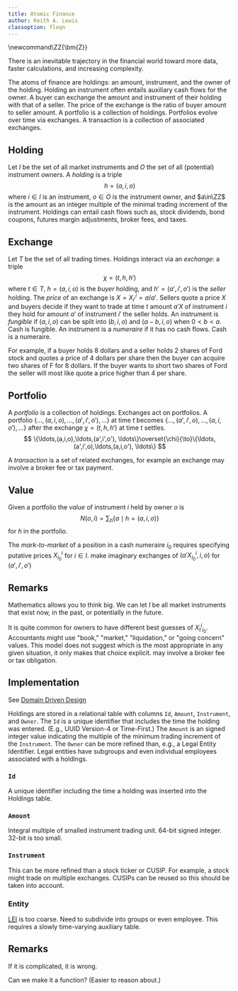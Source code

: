 ```yaml
---
title: Atomic Finance
author: Keith A. Lewis
classoption: fleqn
---
```

\newcommand\ZZ{\bm{Z}}

There is an inevitable trajectory in the financial world toward more data,
faster calculations, and increasing complexity.

The atoms of finance are holdings: an amount, instrument, and the owner of the holding.
Holding an instrument often entails auxiliary cash flows for the owner.
A buyer can exchange the amount and instrument of their holding with that of a seller. 
The price of the exchange is the ratio of buyer amount to seller amount.
A portfolio is a collection of holdings. Portfolios evolve over time via exchanges.
A transaction is a collection of associated exchanges.

## Holding

Let $I$ be the set of all market instruments and $O$ the set of all
(potential) instrument owners.  A _holding_ is a triple
$$
	h = (a, i, o)
$$
where $i\in I$ is an instrument, $o\in O$ is the instrument owner, and
$a\in\ZZ$ is the amount as an integer multiple of the minimal trading
increment of the instrument.  Holdings can entail cash flows such as,
stock dividends, bond coupons,
futures margin adjustments, broker fees, and taxes.

## Exchange

Let $T$ be the set of all trading times.  Holdings interact via an
_exchange_: a triple 
$$
	\chi = (t, h, h')
$$
where $t\in T$, $h = (a,i,o)$
is the _buyer_ holding, and $h'=(a',i',o')$ is the _seller_ holding. The
_price_ of an exchange is $X = X_{i'}^i = a/a'$.  Sellers quote a price $X$ and
buyers decide if they want to trade at time $t$ amount $a'X$ of instrument
$i$ they hold for amount $a'$ of instrument $i'$ the seller holds.
An instrument is _fungible_ if $(a, i, o)$ can be split into
$(b, i, o)$ and $(a - b, i, o)$ when $0 < b < a$. Cash is fungible.
An instrument is a _numeraire_ if it has no cash flows. Cash is a numeraire.

For example, if a buyer holds 8 dollars and a seller holds 2 shares of
Ford stock and quotes a price of 4 dollars per share then the buyer can
acquire two shares of F for $8$ dollars. If the buyer wants to short two
shares of Ford the seller will most like quote a price higher than $4$
per share.

## Portfolio

A _portfolio_ is a collection of holdings. Exchanges act on portfolios.
A portfolio ${\{\ldots,(a,i,o),\ldots,(a',i',o'), \ldots\}}$ at time $t$
becomes ${\{\ldots,(a',i',o),\ldots,(a,i,o'), \ldots\}}$ after the exchange
$\chi = (t,h,h')$ at time $t$ settles.
$$
	\{\ldots,(a,i,o),\ldots,(a',i',o'), \ldots\}\overset{\chi}{\to}\{\ldots,(a',i',o),\ldots,(a,i,o'), \ldots\}
$$

A _transaction_ is a set of related exchanges, for example an exchange
may involve a broker fee or tax payment.

## Value

Given a portfolio the _value_ of instrument $i$ held by owner $o$ is
$$
	N(o, i) = \sum_h \{a\mid h = (a, i, o)\}
$$
for $h$ in the portfolio.

The _mark-to-market_ of a position in a cash numeraire $i_0$ requires
specifying putative prices $X^i_{i_0}$ for $i\in I$. 
make imaginary exchanges of $(a'X^i_{i_0}, i, o)$ for $(a', i', o')$

## Remarks

Mathematics allows you to think big. We can let $I$ be all market instruments
that exist now, in the past, or potentially in the future.

It is quite common for owners to have different best guesses of
$X_t^i_{i_0}$. Accountants might use "book," "market," "liquidation,"
or "going concern" values. This model does not suggest which is the
most appropriate in any given situation, it only makes that
choice explicit.
may involve a broker fee or tax obligation.

## Implementation

See [Domain Driven Design](https://en.wikipedia.org/wiki/Domain-driven_design)

Holdings are stored in a relational table with columns `Id`, `Amount`,
`Instrument`, and `Owner`.  The `Id` is a unique identifier that includes
the time the holding was entered. (E.g., UUID Version-4 or Time-First.)
The `Amount` is an signed integer value indicating the multiple of the
minimum trading increment of the `Instrument`. The `Owner` can be more
refined than, e.g., a Legal Entity Identifier. Legal entities have
subgroups and even individual employees associated with a holdings.

### `Id`

A unique identifier including the time a holding was inserted into the Holdings table.

### `Amount`

Integral multiple of smalled instrument trading unit. 64-bit signed integer. 32-bit is too small.

### `Instrument`

This can be more refined than a stock ticker or CUSIP. For example, a stock
might trade on multiple exchanges. CUSIPs can be reused so this should be taken into account.

### Entity

[LEI](https://www.lei-worldwide.com/) is too coarse. Need to subdivide into groups or even employee. 
This requires a slowly time-varying auxiliary table.

## Remarks

If it is complicated, it is wrong.

Can we make it a function? (Easier to reason about.)
